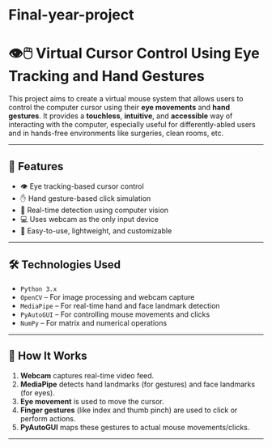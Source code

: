 # Final-year-project

# 👁️🖱️ Virtual Cursor Control Using Eye Tracking and Hand Gestures

This project aims to create a virtual mouse system that allows users to control the computer cursor using their **eye movements** and **hand gestures**. It provides a **touchless**, **intuitive**, and **accessible** way of interacting with the computer, especially useful for differently-abled users and in hands-free environments like surgeries, clean rooms, etc.

---

## 📌 Features

- 👁️ Eye tracking-based cursor control
- ✋ Hand gesture-based click simulation
- 🧠 Real-time detection using computer vision
- 💻 Uses webcam as the only input device
- 🧩 Easy-to-use, lightweight, and customizable

---

## 🛠️ Technologies Used

- `Python 3.x`
- `OpenCV` – For image processing and webcam capture
- `MediaPipe` – For real-time hand and face landmark detection
- `PyAutoGUI` – For controlling mouse movements and clicks
- `NumPy` – For matrix and numerical operations

---

## 🧪 How It Works

1. **Webcam** captures real-time video feed.
2. **MediaPipe** detects hand landmarks (for gestures) and face landmarks (for eyes).
3. **Eye movement** is used to move the cursor.
4. **Finger gestures** (like index and thumb pinch) are used to click or perform actions.
5. **PyAutoGUI** maps these gestures to actual mouse movements/clicks.

---


